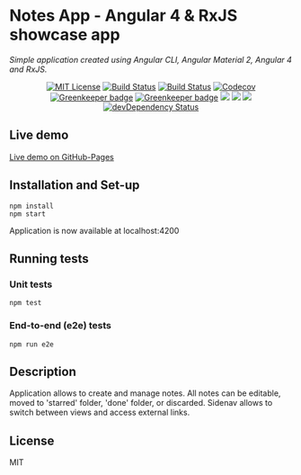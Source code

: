 # Notes App - Angular 4 & RxJS showcase app

_Simple application created using Angular CLI, Angular Material 2, Angular 4 and RxJS._
<br>
<p align="center">
<a href="https://www.npmjs.com/package/Notes-App"><img src="https://img.shields.io/npm/l/express.svg" alt="MIT License"></a>
<a href="https://travis-ci.org/Bartosz-D3V/Notes-App"><img src="https://travis-ci.org/Bartosz-D3V/Notes-App.svg?branch=master" alt="Build Status"></a>
<a href="https://ci.appveyor.com/project/Bartosz-D3V/locker-js"><img src="https://ci.appveyor.com/api/projects/status/ceq04cukdgoci2eq?svg=true" alt="Build Status"></a>
<a href="https://codecov.io/gh/Bartosz-D3V/Notes-App">
  <img src="https://codecov.io/gh/Bartosz-D3V/Notes-App/branch/master/graph/badge.svg" alt="Codecov" />
</a>
<a href="https://greenkeeper.io"/><img src="https://badges.greenkeeper.io/Bartosz-D3V/Notes-App.svg" alt="Greenkeeper badge"></a>
<a href="https://greenkeeper.io"/><img src="https://img.shields.io/badge/dependencies-monitored-green.svg" alt="Greenkeeper badge"></a>
<a href="https://codeclimate.com/github/Bartosz-D3V/Notes-App"><img src="https://codeclimate.com/github/Bartosz-D3V/Notes-App/badges/gpa.svg" /></a>
<a href="https://codeclimate.com/github/Bartosz-D3V/Notes-App"><img src="https://codeclimate.com/github/Bartosz-D3V/Notes-App/badges/issue_count.svg" /></a>
<a href="https://david-dm.org/bartosz-d3v/Notes-App" title="dependencies status"><img src="https://david-dm.org/bartosz-d3v/Notes-App/status.svg"/></a>
<a href="https://david-dm.org/bartosz-d3v/Notes-App/?type=dev"><img src="https://david-dm.org/bartosz-d3v/Notes-App/dev-status.svg" alt="devDependency Status"></a>
</p>

## Live demo
<a href="https://bartosz-d3v.github.io/Notes-App/">Live demo on GitHub-Pages</a>

## Installation and Set-up
```batch
npm install
npm start
```
Application is now available at localhost:4200

## Running tests

### Unit tests
```batch
npm test
```

### End-to-end (e2e) tests
```batch
npm run e2e
```

## Description
Application allows to create and manage notes. All notes can be editable, moved to 'starred' folder, 'done' folder, or discarded.
Sidenav allows to switch between views and access external links.

## License
MIT
